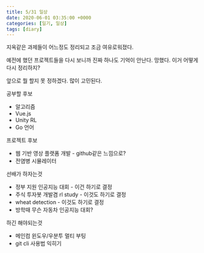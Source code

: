 ```yaml
---
title: 5/31 일상
date: 2020-06-01 03:35:00 +0000
categories: [일기, 일상]
tags: [diary]
---
```


지옥같은 과제들이 어느정도 정리되고 조금 여유로워졌다.

예전에 했던 프로젝트들을 다시 보니까 진짜 하나도 기억이 안난다. 망했다. 이거 어떻게 다시 정리하지?

앞으로 뭘 할지 못 정하겠다. 많이 고민된다.

공부할 후보

* 알고리즘
* Vue.js
* Unity RL
* Go 언어

프로젝트 후보

* 웹 기반 영상 플랫폼 개발 - github같은 느낌으로?
* 전염병 시뮬레이터

선배가 하자는것

* 정부 지원 인공지능 대회 - 이건 하기로 결정
* 주식 투자봇 개발겸 rl study - 이것도 하기로 결정
* wheat detection - 이것도 하기로 결정
* 방학때 무슨 자동차 인공지능 대회?

하긴 해야되는것

* 메인컴 윈도우/우분투 멀티 부팅
* git cli 사용법 익히기
